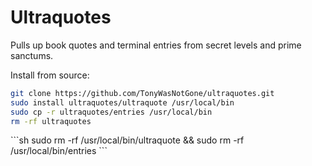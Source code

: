 # Ultraquotes
Pulls up book quotes and terminal entries from secret levels and prime sanctums.


Install from source:

```sh
git clone https://github.com/TonyWasNotGone/ultraquotes.git
sudo install ultraquotes/ultraquote /usr/local/bin
sudo cp -r ultraquotes/entries /usr/local/bin
rm -rf ultraquotes
```
<Uninstall>
  ```sh
  sudo rm -rf /usr/local/bin/ultraquote && sudo rm -rf /usr/local/bin/entries
  ```
</Uninstall>
